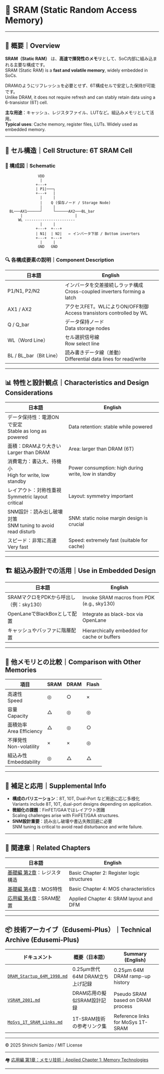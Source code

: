# 🧠 SRAM (Static Random Access Memory)

---

## 📘 概要｜Overview

**SRAM（Static RAM）** は、**高速で揮発性のメモリ**として、SoC内部に組み込まれる主要な構成です。  
SRAM (Static RAM) is a **fast and volatile memory**, widely embedded in SoCs.

DRAMのようにリフレッシュを必要とせず、6T構成セルで安定した保持が可能です。  
Unlike DRAM, it does not require refresh and can stably retain data using a 6-transistor (6T) cell.

**主な用途**：キャッシュ、レジスタファイル、LUTなど。組込みメモリとして活用。  
**Typical uses**: Cache memory, register files, LUTs. Widely used as embedded memory.

---

## 🔧 セル構造｜Cell Structure: 6T SRAM Cell

### 📐 構成図｜Schematic

```
               VDD
                |
              +---+
              | P1|───┐
              +---+   |
                |     |
                |    Q (保存ノード / Storage Node)
                |     |
  BL───AX1──────┘     └──────AX2───BL_bar
       |                        |
      WL -----------------------
                |     |
              +---+  +---+
              | N1|  | N2|   ← インバータ下部 / Bottom inverters
              +---+  +---+
                |     |
               GND   GND
```

### 🔍 各構成要素の説明｜Component Description

| 日本語 | English |
|--------|---------|
| P1/N1, P2/N2 | インバータを交差接続しラッチ構成<br>Cross-coupled inverters forming a latch |
| AX1 / AX2 | アクセスFET。WLによりON/OFF制御<br>Access transistors controlled by WL |
| Q / Q_bar | データ保持ノード<br>Data storage nodes |
| WL（Word Line） | セル選択信号線<br>Row select line |
| BL / BL_bar（Bit Line） | 読み書きデータ線（差動）<br>Differential data lines for read/write |

---

## 📊 特性と設計観点｜Characteristics and Design Considerations

| 日本語 | English |
|--------|---------|
| データ保持性：電源ONで安定<br>Stable as long as powered | Data retention: stable while powered |
| 面積：DRAMより大きい<br>Larger than DRAM | Area: larger than DRAM (6T) |
| 消費電力：書込大、待機小<br>High for write, low standby | Power consumption: high during write, low in standby |
| レイアウト：対称性重視<br>Symmetric layout critical | Layout: symmetry important |
| SNM設計：読み出し破壊対策<br>SNM tuning to avoid read disturb | SNM: static noise margin design is crucial |
| スピード：非常に高速<br>Very fast | Speed: extremely fast (suitable for cache) |

---

## 🏗 組込み設計での活用｜Use in Embedded Design

| 日本語 | English |
|--------|---------|
| SRAMマクロをPDKから呼出し（例：sky130） | Invoke SRAM macros from PDK (e.g., sky130) |
| OpenLaneでBlackBoxとして配置 | Integrate as black-box via OpenLane |
| キャッシュやバッファに階層配置 | Hierarchically embedded for cache or buffers |

---

## 🔁 他メモリとの比較｜Comparison with Other Memories

| 項目 | SRAM | DRAM | Flash |
|------|------|------|-------|
| 高速性<br>Speed | ◎ | ○ | × |
| 容量<br>Capacity | △ | ◎ | ◎ |
| 面積効率<br>Area Efficiency | △ | ◎ | ○ |
| 不揮発性<br>Non-volatility | × | × | ◎ |
| 組込み性<br>Embeddability | ◎ | △ | △ |

---

## 🧩 補足と応用｜Supplemental Info

- **構成のバリエーション**：8T, 10T, Dual-Port など用途に応じ多様化  
  Variants include 8T, 10T, dual-port designs depending on application.
- **微細化の課題**：FinFET/GAAではレイアウト困難  
  Scaling challenges arise with FinFET/GAA structures.
- **SNM設計重要**：読み出し破壊や書込失敗回避に必要  
  SNM tuning is critical to avoid read disturbance and write failure.

---

## 🔗 関連章｜Related Chapters

| 日本語 | English |
|--------|---------|
| [基礎編 第2章](../chapter2_comb_logic/)：レジスタ構造 | Basic Chapter 2: Register logic structures |
| [基礎編 第4章](../chapter4_mos_characteristics/)：MOS特性 | Basic Chapter 4: MOS characteristics |
| [応用編 第4章](../d_chapter4_layout_optimization/)：SRAM配置 | Applied Chapter 4: SRAM layout and DFM |

---

## 📦 技術アーカイブ（Edusemi-Plus）｜Technical Archive (Edusemi-Plus)

| ドキュメント | 概要（日本語） | Summary (English) |
|--------------|----------------|-------------------|
| [`DRAM_Startup_64M_1998.md`](https://github.com/Samizo-AITL/Edusemi-Plus/blob/main/archive/in1998/DRAM_Startup_64M_1998.md) | 0.25μm世代64M DRAM立ち上げ記録 | 0.25μm 64M DRAM ramp-up history |
| [`VSRAM_2001.md`](https://github.com/Samizo-AITL/Edusemi-Plus/blob/main/archive/in2001/VSRAM_2001.md) | DRAM応用の擬似SRAM設計記録 | Pseudo SRAM based on DRAM process |
| [`MoSys_1T_SRAM_Links.md`](https://github.com/Samizo-AITL/Edusemi-Plus/blob/main/archive/in2001/MoSys_1T_SRAM_Links.md) | 1T-SRAM技術の参考リンク集 | Reference links for MoSys 1T-SRAM |

---

© 2025 Shinichi Samizo / MIT License

---

🏘 [応用編 第1章：メモリ技術｜Applied Chapter 1: Memory Technologies](../d_chapter1_memory_technologies/README.md)

---
